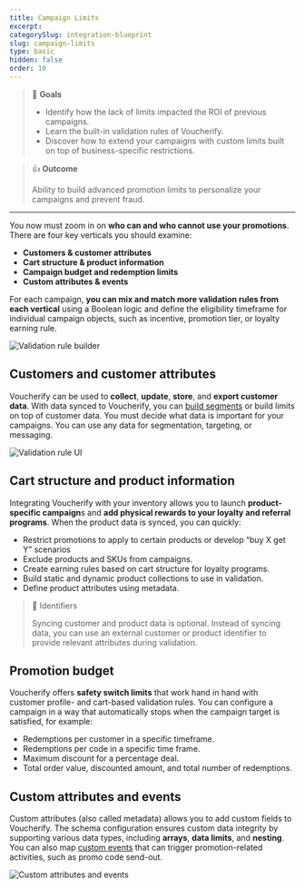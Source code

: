 ```yaml
---
title: Campaign Limits
excerpt:
categorySlug: integration-blueprint
slug: campaign-limits
type: basic
hidden: false
order: 10
---
```


> 📘 **Goals**
>
> - Identify how the lack of limits impacted the ROI of previous campaigns.
> - Learn the built-in validation rules of Voucherify.
> - Discover how to extend your campaigns with custom limits built on top of business-specific restrictions. 

> 👍 **Outcome**
> 
> Ability to build advanced promotion limits to personalize your campaigns and prevent fraud.

---


You now must zoom in on **who can and who cannot use your promotions**. There are four key verticals you should examine:

- **Customers & customer attributes**
- **Cart structure & product information**
- **Campaign budget and redemption limits**
- **Custom attributes & events**

For each campaign, **you can mix and match more validation rules from each vertical** using a Boolean logic and define the eligibility timeframe for individual campaign objects, such as incentive, promotion tier, or loyalty earning rule.

![Validation rule builder](https://files.readme.io/df4c130-guides_integration_blueprint_campaign_limits-01.png "The rule builder for campaign validation")

## Customers and customer attributes

Voucherify can be used to **collect**, **update**, **store**, and **export customer data**. With data synced to Voucherify, you can [build segments](https://support.voucherify.io/article/51-customer-segments "Customer segments") or build limits on top of customer data. You must decide what data is important for your campaigns. You can use any data for segmentation, targeting, or messaging.

![](https://files.readme.io/5668eba-guides_integration_blueprint_campaign_limits-02.png "Validation rule UI")

## Cart structure and product information

Integrating Voucherify with your inventory allows you to launch **product-specific campaign**s and **add physical rewards to your loyalty and referral programs**. When the product data is synced, you can quickly:

- Restrict promotions to apply to certain products or develop “buy X get Y” scenarios
- Exclude products and SKUs from campaigns. 
- Create earning rules based on cart structure for loyalty programs.
- Build static and dynamic product collections to use in validation.
- Define product attributes using metadata.

> 📘 Identifiers
>
> Syncing customer and product data is optional. Instead of syncing data, you can use an external customer or product identifier to provide relevant attributes during validation.

## Promotion budget

Voucherify offers **safety switch limits** that work hand in hand with customer profile- and cart-based validation rules. You can configure a campaign in a way that automatically stops when the campaign target is satisfied, for example:

- Redemptions per customer in a specific timeframe.
- Redemptions per code in a specific time frame.
- Maximum discount for a percentage deal.
- Total order value, discounted amount, and total number of redemptions.


## Custom attributes and events

Custom attributes (also called metadata) allows you to add custom fields to Voucherify. The schema configuration ensures custom data integrity by supporting various data types, including **arrays**, **data limits**, and **nesting**. You can also map [custom events](https://docs.voucherify.io/reference/track-custom-event "Track custom events")  that can trigger promotion-related  activities, such as promo code send-out.

![Custom attributes and events](https://files.readme.io/50b1ea8-guides_integration_blueprint_campaign_limits-03.png "Metadata and events")